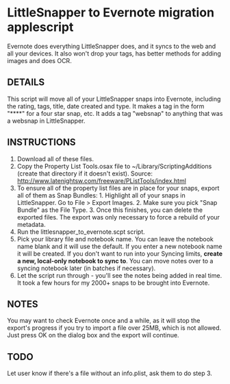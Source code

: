 LittleSnapper to Evernote migration applescript
===============================================
Evernote does everything LittleSnapper does, and it syncs to the web and all
your devices. It also won't drop your tags, has better methods for adding
images and does OCR.

DETAILS
-------
This script will move all of your LittleSnapper snaps into Evernote,
including the rating, tags, title, date created and type. It makes
a tag in the form "****" for a four star snap, etc. It adds a tag
"websnap" to anything that was a websnap in LittleSnapper.


INSTRUCTIONS
------------
1. Download all of these files. 
2. Copy the Property List Tools.osax file to ~/Library/ScriptingAdditions 
	 (create that directory if it doesn't exist).
	 Source: http://www.latenightsw.com/freeware/PListTools/index.html
3. To ensure all of the property list files are in place for your snaps,
   export all of them as Snap Bundles:
		1. Highlight all of your snaps in LittleSnapper. Go to File > Export Images.
		2. Make sure you pick "Snap Bundle" as the File Type.
		3. Once this finishes, you can delete the exported files. The export was
		   only necessary to force a rebuild of your metadata.
4. Run the littlesnapper\_to\_evernote.scpt script. 
5. Pick your library file and notebook name. You can leave the notebook
   name blank and it will use the default. If you enter a new notebook name
   it will be created. If you don't want to run into your Syncing limits, 
   __create a new, local-only notebook to sync to__. You can move notes over
   to a syncing notebook later (in batches if necessary). 
6. Let the script run through - you'll see the notes being added in real time.
   It took a few hours for my 2000+ snaps to be brought into Evernote.

NOTES
-----
You may want to check Evernote once and a while, as it will stop the export's
progress if you try to import a file over 25MB, which is not allowed. Just
press OK on the dialog box and the export will continue.

TODO
----
Let user know if there's a file without an info.plist, ask them to do step 3.